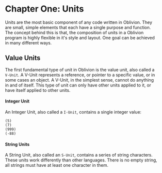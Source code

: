 # Chapter One: Units

Units are the most basic component of any code written in Oblivion. They are small, simple elements that each have a single purpose and function. The concept behind this is that, the composition of units in a Oblivion program is highly flexible in it's style and layout. One goal can be achieved in many different ways.

## Value Units

The first fundamental type of unit in Oblivion is the value unit, also called a `V-Unit`. A V-Unit represents a reference, or pointer to a specific value, or in some cases an object. A V-Unit, in the simplest sense, cannot do anything in and of itself. This type of unit can only have other units applied to it, or have itself applied to other units.

#### Integer Unit

An Integer Unit, also called a `I-Unit`, contains a single integer value:

```
(5)
(7)
(999)
(-88)
```
#### String Units

A String Unit, also called an `S-Unit`, contains a series of string characters. These units work differently than other languages. There is no empty string, all strings must have at least one character in them.
